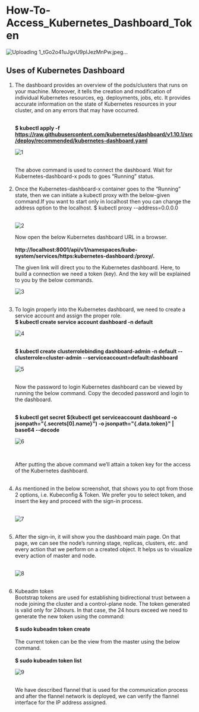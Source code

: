 # How-To-Access_Kubernetes_Dashboard_Token    

![Uploading 1_tGo2o41uJgvU9plJezMnPw.jpeg…]()


  

## Uses of Kubernetes Dashboard
<ol>
  
<li>The dashboard provides an overview of the pods/clusters that runs on your machine. Moreover, it tells the creation and modification of individual Kubernetes resources, eg. deployments, jobs, etc. It provides accurate information on the state of Kubernetes resources in your cluster, and on any errors that may have occurred.</li></br>

<strong>$ kubectl apply -f https://raw.githubusercontent.com/kubernetes/dashboard/v1.10.1/src/deploy/recommended/kubernetes-dashboard.yaml</strong></br>  

![1](https://user-images.githubusercontent.com/39157936/64402636-44875300-d093-11e9-87f5-1ef60965d0dd.png)  

</br>
The above command is used to connect the dashboard. Wait for Kubernetes-dashboard-x pods to goes “Running” status.</br></br>

<li>Once the Kubernetes-dashboard-x container goes to the “Running” state, then we can initiate a kubectl proxy with the below-given command.If you want to start only in localhost then you can change the address option to the localhost.
$ kubectl proxy --address=0.0.0.0</li> </br> 

![2](https://user-images.githubusercontent.com/39157936/64402638-451fe980-d093-11e9-89a8-6fbec046520f.png)  


Now open the below Kubernetes dashboard URL in a browser.</br></br>
<strong>http://localhost:8001/api/v1/namespaces/kube-system/services/https:kubernetes-dashboard:/proxy/.</strong></br>

The given link will direct you to the Kubernetes dashboard. Here, to build a connection we need a token (key). And the key will be explained to you by the below commands.</br>  

![3](https://user-images.githubusercontent.com/39157936/64402639-451fe980-d093-11e9-963b-665c3f7bf099.png)  

</br>

<li>To login properly into the Kubernetes dashboard, we need to create a service account and assign the proper role.</li>
<strong>$ kubectl create service account dashboard -n default</strong></br>  

 ![4](https://user-images.githubusercontent.com/39157936/64402641-451fe980-d093-11e9-8a4e-9fb505b89903.png)  
 
</br>
<strong>$ kubectl create clusterrolebinding dashboard-admin -n default --clusterrole=cluster-admin --serviceaccount=default:dashboard</strong></br>  

 ![5](https://user-images.githubusercontent.com/39157936/64402642-45b88000-d093-11e9-9c09-097540c6ae70.png)  
 
</br>
Now the password to login Kubernetes dashboard can be viewed by running the below command. Copy the decoded password and login to the dashboard.</br></br>

<strong>$ kubectl get secret $(kubectl get serviceaccount dashboard -o jsonpath="{.secrets[0].name}") -o jsonpath="{.data.token}" | base64 --decode</strong></br>  

![6](https://user-images.githubusercontent.com/39157936/64402643-45b88000-d093-11e9-91b6-28393a1ae72f.png)  

</br>


After putting the above command we’ll attain a token key for the access of the Kubernetes dashboard.</br></br>
<li>As mentioned in the below screenshot, that shows you to opt from those 2 options, i.e. Kubeconfig & Token. We prefer you to select token, and insert the key and proceed with the sign-in process.</li></br>  

![7](https://user-images.githubusercontent.com/39157936/64402644-45b88000-d093-11e9-92bf-4ebfc020d9e7.png)  

</br>
<li>After the sign-in, it will show you the dashboard main page. On that page, we can see the node’s running stage, replicas, clusters, etc. and every action that we perform on a created object. It helps us to visualize every action of master and node.</li></br>  

![8](https://user-images.githubusercontent.com/39157936/64402645-46511680-d093-11e9-9310-ec45a02a15c4.png)  

</br>
<li>Kubeadm token</br>
Bootstrap tokens are used for establishing bidirectional trust between a node joining the cluster and a control-plane node. The token generated is valid only for 24hours. In that case, the 24 hours exceed we need to generate the new token using the command:</li></br>
<strong>$ sudo kubeadm token create</strong></br></br>
The current token can be the view from the master using the below command.</br></br>
<strong>$ sudo kubeadm token list</strong></br>  

![9](https://user-images.githubusercontent.com/39157936/64402646-46511680-d093-11e9-8b16-a8684ac22f7f.png)
  
  </br>
We have described flannel that is used for the communication process and after the flannel network is deployed, we can verify the flannel interface for the IP address assigned.</br>

</ol>
